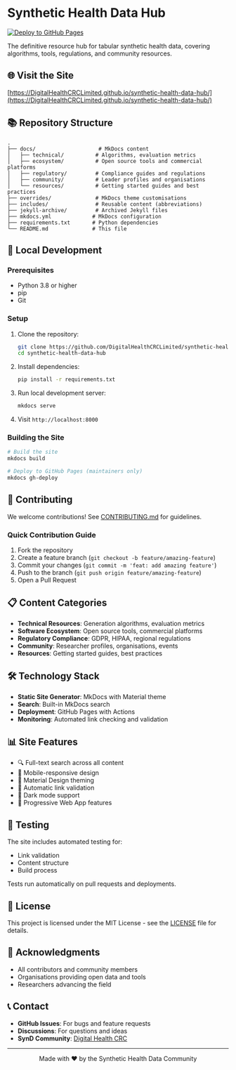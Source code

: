 # Synthetic Health Data Hub

[![Deploy to GitHub Pages](https://github.com/DigitalHealthCRC/synthetic-health-data-hub/actions/workflows/deploy.yml/badge.svg)](https://github.com/DigitalHealthCRCLimited/synthetic-health-data-hub/actions/workflows/deploy.yml)

The definitive resource hub for tabular synthetic health data, covering algorithms, tools, regulations, and community resources.

## 🌐 Visit the Site

[https://DigitalHealthCRCLimited.github.io/synthetic-health-data-hub/](https://DigitalHealthCRCLimited.github.io/synthetic-health-data-hub/)

## 📚 Repository Structure

```
.
├── docs/                    # MkDocs content
│   ├── technical/          # Algorithms, evaluation metrics
│   ├── ecosystem/          # Open source tools and commercial platforms
│   ├── regulatory/         # Compliance guides and regulations
│   ├── community/          # Leader profiles and organisations
│   └── resources/          # Getting started guides and best practices
├── overrides/              # MkDocs theme customisations
├── includes/               # Reusable content (abbreviations)
├── jekyll-archive/         # Archived Jekyll files
├── mkdocs.yml             # MkDocs configuration
├── requirements.txt       # Python dependencies
└── README.md              # This file
```

## 🚀 Local Development

### Prerequisites
- Python 3.8 or higher
- pip
- Git

### Setup

1. Clone the repository:
   ```bash
   git clone https://github.com/DigitalHealthCRCLimited/synthetic-health-data-hub.git
   cd synthetic-health-data-hub
   ```

2. Install dependencies:
   ```bash
   pip install -r requirements.txt
   ```

3. Run local development server:
   ```bash
   mkdocs serve
   ```

4. Visit `http://localhost:8000`

### Building the Site

```bash
# Build the site
mkdocs build

# Deploy to GitHub Pages (maintainers only)
mkdocs gh-deploy
```

## 🤝 Contributing

We welcome contributions! See [CONTRIBUTING.md](CONTRIBUTING.md) for guidelines.

### Quick Contribution Guide

1. Fork the repository
2. Create a feature branch (`git checkout -b feature/amazing-feature`)
3. Commit your changes (`git commit -m 'feat: add amazing feature'`)
4. Push to the branch (`git push origin feature/amazing-feature`)
5. Open a Pull Request

## 📋 Content Categories

- **Technical Resources**: Generation algorithms, evaluation metrics
- **Software Ecosystem**: Open source tools, commercial platforms
- **Regulatory Compliance**: GDPR, HIPAA, regional regulations
- **Community**: Researcher profiles, organisations, events
- **Resources**: Getting started guides, best practices

## 🛠️ Technology Stack

- **Static Site Generator**: MkDocs with Material theme
- **Search**: Built-in MkDocs search
- **Deployment**: GitHub Pages with Actions
- **Monitoring**: Automated link checking and validation

## 📊 Site Features

- 🔍 Full-text search across all content
- 📱 Mobile-responsive design
- 🎨 Material Design theming
- 🔗 Automatic link validation
- 🌙 Dark mode support
- 📱 Progressive Web App features

## 🧪 Testing

The site includes automated testing for:
- Link validation
- Content structure
- Build process

Tests run automatically on pull requests and deployments.

## 📄 License

This project is licensed under the MIT License - see the [LICENSE](LICENSE) file for details.

## 🙏 Acknowledgments

- All contributors and community members
- Organisations providing open data and tools  
- Researchers advancing the field

## 📞 Contact

- **GitHub Issues**: For bugs and feature requests
- **Discussions**: For questions and ideas
- **SynD Community**: [Digital Health CRC](https://digitalhealthcrc.com/synthetic-data-community-of-practice-synd/)

---

<p align="center">
  Made with ❤️ by the Synthetic Health Data Community
</p>
